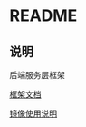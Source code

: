 # README

## 说明

后端服务层框架

[框架文档](https://code.aliyun.com/marmot-cn/docs)

[镜像使用说明](https://code.aliyun.com/qxy-cloud/docs/blob/master/qxy/qxy-ops/%E5%AE%B9%E5%99%A8%E9%95%9C%E5%83%8F%E7%89%88%E6%9C%AC%E8%AF%B4%E6%98%8E.md)